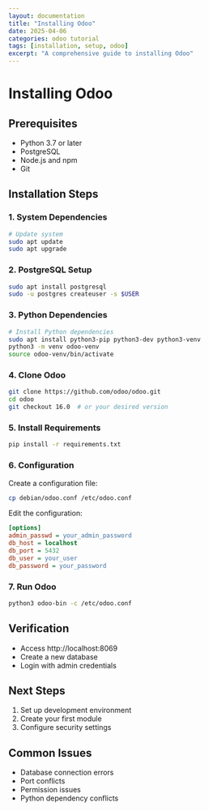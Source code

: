 ```yaml
---
layout: documentation
title: "Installing Odoo"
date: 2025-04-06
categories: odoo tutorial
tags: [installation, setup, odoo]
excerpt: "A comprehensive guide to installing Odoo"
---
```


# Installing Odoo

## Prerequisites
- Python 3.7 or later
- PostgreSQL
- Node.js and npm
- Git

## Installation Steps

### 1. System Dependencies
```bash
# Update system
sudo apt update
sudo apt upgrade
```

### 2. PostgreSQL Setup
```bash
sudo apt install postgresql
sudo -u postgres createuser -s $USER
```

### 3. Python Dependencies
```bash
# Install Python dependencies
sudo apt install python3-pip python3-dev python3-venv
python3 -m venv odoo-venv
source odoo-venv/bin/activate
```

### 4. Clone Odoo
```bash
git clone https://github.com/odoo/odoo.git
cd odoo
git checkout 16.0  # or your desired version
```

### 5. Install Requirements
```bash
pip install -r requirements.txt
```

### 6. Configuration
Create a configuration file:
```bash
cp debian/odoo.conf /etc/odoo.conf
```

Edit the configuration:
```ini
[options]
admin_passwd = your_admin_password
db_host = localhost
db_port = 5432
db_user = your_user
db_password = your_password
```

### 7. Run Odoo
```bash
python3 odoo-bin -c /etc/odoo.conf
```

## Verification
- Access http://localhost:8069
- Create a new database
- Login with admin credentials

## Next Steps
1. Set up development environment
2. Create your first module
3. Configure security settings

## Common Issues
- Database connection errors
- Port conflicts
- Permission issues
- Python dependency conflicts